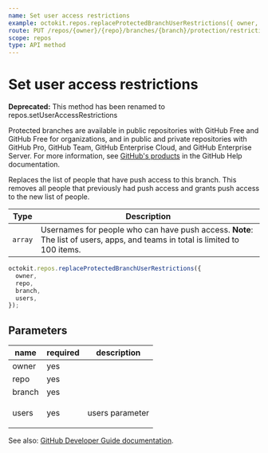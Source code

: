 ```yaml
---
name: Set user access restrictions
example: octokit.repos.replaceProtectedBranchUserRestrictions({ owner, repo, branch, users })
route: PUT /repos/{owner}/{repo}/branches/{branch}/protection/restrictions/users
scope: repos
type: API method
---
```


# Set user access restrictions

**Deprecated:** This method has been renamed to repos.setUserAccessRestrictions

Protected branches are available in public repositories with GitHub Free and GitHub Free for organizations, and in public and private repositories with GitHub Pro, GitHub Team, GitHub Enterprise Cloud, and GitHub Enterprise Server. For more information, see [GitHub's products](https://help.github.com/github/getting-started-with-github/githubs-products) in the GitHub Help documentation.

Replaces the list of people that have push access to this branch. This removes all people that previously had push access and grants push access to the new list of people.

| Type    | Description                                                                                                                   |
| ------- | ----------------------------------------------------------------------------------------------------------------------------- |
| `array` | Usernames for people who can have push access. **Note**: The list of users, apps, and teams in total is limited to 100 items. |

```js
octokit.repos.replaceProtectedBranchUserRestrictions({
  owner,
  repo,
  branch,
  users,
});
```

## Parameters

<table>
  <thead>
    <tr>
      <th>name</th>
      <th>required</th>
      <th>description</th>
    </tr>
  </thead>
  <tbody>
    <tr><td>owner</td><td>yes</td><td>

</td></tr>
<tr><td>repo</td><td>yes</td><td>

</td></tr>
<tr><td>branch</td><td>yes</td><td>

</td></tr>
<tr><td>users</td><td>yes</td><td>

users parameter

</td></tr>
  </tbody>
</table>

See also: [GitHub Developer Guide documentation](https://developer.github.com/v3/repos/branches/#set-user-access-restrictions).
